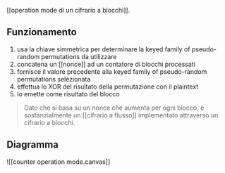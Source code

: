 [[operation mode di un cifrario a blocchi]].

## Funzionamento

1. usa la chiave simmetrica per determinare la keyed family of pseudo-random permutations da utilizzare
2. concatena un [[nonce]] ad un contatore di blocchi processati
3. fornisce il valore precedente alla keyed family of pseudo-random permutations selezionata
4. effettua lo XOR del risultato della permutazione con il plaintext
5. lo emette come risultato del blocco

> Dato che si basa su un nonce che aumenta per ogni blocco, è sostanzialmente un [[cifrario a flusso]] implementato attraverso un cifrario a blocchi.

## Diagramma

![[counter operation mode.canvas]]
